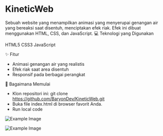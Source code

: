 # KineticWeb
Sebuah website yang menampilkan animasi yang menyerupai genangan air yang bereaksi saat disentuh, menciptakan efek riak. Efek ini dibuat menggunakan HTML, CSS, dan JavaScript.
💻 Teknologi yang Digunakan

HTML5
CSS3
JavaScript

✨ Fitur

 - Animasi genangan air yang realistis
 - Efek riak saat area disentuh
 - Responsif pada berbagai perangkat

🚀 Bagaimana Memulai

 - Klon repositori ini: git clone https://github.com/BaryonDev/KineticWeb.git
 - Buka file index.html di browser favorit Anda.
 - Run local code

![Example Image](https://i.ibb.co.com/4JhWBxn/Screenshot-2024-05-17-021101.png)

![Example Image](https://i.ibb.co.com/K6YN91q/Screenshot-2024-05-17-021108.png)

